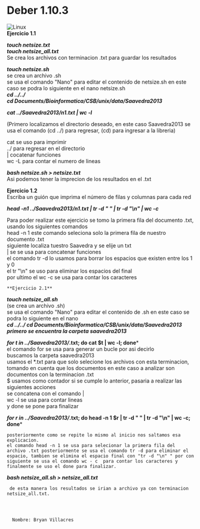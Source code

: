   
# Deber 1.10.3


![Linux](https://www.agua.imdea.org/sites/default/files/images/news/2016-11/logo_ikiam.png)  
**Ejercicio 1.1**       
        
   ***touch netsize.txt***   
   ***touch netsize_all.txt***   
   Se crea los archivos con terminacion .txt para guardar los resultados
      
   
   
   
  ***touch netsize.sh***   
  se crea un archivo .sh  
se usa el comando "Nano" para editar el contenido de netsize.sh en este caso se podra lo siguiente en el nano netsize.sh   
    ***cd ../../  
    cd Documents/Bioinformatica/CSB/unix/data/Saavedra2013*** 

***cat ../Saavedra2013/n1.txt | wc -l***  

(Primero localizamos el directorio deseado, en este caso Saavedra2013 se usa el comando (cd ../) para regresar, (cd) para ingresar a la libreria)  

cat se uso para imprimir  
../ para regresar en el directorio  
| cocatenar funciones  
wc -L para contar el numero de lineas  
  
  ***bash netsize.sh > netsize.txt***   
  Asi podemos tener la imprecion de los resultados en el .txt
  
  **Ejercicio 1.2**     
  Escriba un guión que imprima el número de filas y 
columnas para cada red   
  
    
   
    
***head -n1 ../Saavedra2013/n1.txt | tr -d " " | tr -d "\n" | wc -c***  
  
  Para poder realizar este ejercicio se tomo la primera fila del documento .txt, usando los siguientes comandos  
  head -n 1 este comando seleciona solo la primera fila de nuestro documento .txt  
  siguiente localiza tuestro Saavedra y se elije un txt   
  | se se usa para concatenar funciones   
  el comando tr -d lo usamos para borrar los espacios que existen entre los 1 y 0  
  el tr "\n" se uso para eliminar los espacios del final  
  por ultimo el wc -c se usa para contar los caracteres  
    
    **Ejercicio 2.1**      
    
      
   ***touch netsize_all.sh***  
    (se crea un archivo .sh)  
se usa el comando "Nano" para editar el contenido de .sh en este caso se podra lo siguiente en el nano    
    ***cd ../../
cd Documents/Bioinformatica/CSB/unix/data/Saavedra2013    
   primero se encuentra la carpeta saavedra2013***
  


***for t in ../Saavedra2013/*.txt; do cat $t | wc -l; done***    
el comando for se usa para generar un bucle por asi decirlo  
buscamos la carpeta saavedra2013  
usamos el *.txt para que solo selecione los archivos con esta terminacion, tomando en cuenta que los documentos en este caso a analizar son documentos con la terminacion .txt  
$ usamos como contador si se cumple lo anterior, pasaria a realizar las siguientes acciones  
se concatena con el comando |   
wc -l se usa para contar lineas  
y done se pone para finalizar  
  
  ***for r in ../Saavedra2013/*.txt; do head -n 1 $r | tr -d " " | tr -d "\n" | wc -c; done***  
    
    posteriormente como se repite lo mismo al inicio nos saltamos esa explicacion.  
    el comando head -n 1 se usa para selecionar la primera fila del archivo .txt posteriormente se usa el comando tr -d para eliminar el espacio, tambien se elimina el espacio final con "tr -d "\n" " por con siguiente se usa el comando wc - c  para contar los caracteres y finalmente se uso el done para finalizar.  
   ***bash netsize_all.sh > netsize_all.txt***    
        
      
     de esta manera los resultados se irian a archivo ya con terminacion netsize_all.txt. 
      
     
  
  
      Nombre: Bryan Villacres 

